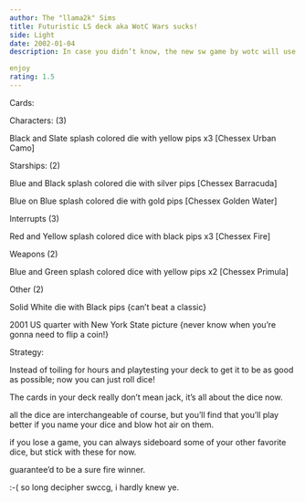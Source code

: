 ```yaml
---
author: The "llama2k" Sims
title: Futuristic LS deck aka WotC Wars sucks!
side: Light
date: 2002-01-04
description: In case you didn’t know, the new sw game by wotc will use dice.  Thus eliminating any possibility of a good game.

enjoy
rating: 1.5
---
```

Cards: 

Characters:  (3)
Black and Slate splash colored die with yellow pips x3 [Chessex Urban Camo]

Starships: (2)
Blue and Black splash colored die with silver pips [Chessex Barracuda]
Blue on Blue splash colored die with gold pips [Chessex Golden Water]

Interrupts (3)
Red and Yellow splash colored dice with black pips x3 [Chessex Fire]

Weapons (2)
Blue and Green splash colored dice with yellow pips x2 [Chessex Primula]

Other (2)
Solid White die with Black pips {can’t beat a classic}
2001 US quarter with New York State picture {never know when you’re gonna need to flip a coin!}






Strategy: 

Instead of toiling for hours and playtesting your deck to get it to be as good as possible; now you can just roll dice!  
The cards in your deck really don’t mean jack, it’s all about the dice now.  


all the dice are interchangeable of course, but you’ll find that you’ll play better if you name your dice and blow hot air on them.  

if you lose a game, you can always sideboard some of your other favorite dice, but stick with these for now.  

guarantee’d to be a sure fire winner.




:-(  so long decipher swccg, i hardly knew ye.

